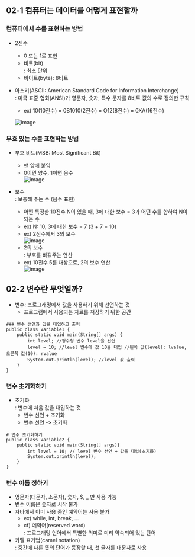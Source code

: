 ## 02-1 컴퓨터는 데이터를 어떻게 표현할까
### 컴퓨터에서 수를 표현하는 방법
* 2진수
	- 0 또는 1로 표현
	- 비트(bit)  
		: 최소 단위
	- 바이트(byte): 8비트
* 아스키(ASCII: American Standard Code for Information Interchange)  
	: 미국 표준 협회(ANSI)가 영문자, 숫자, 특수 문자를 8비트 값의 수로 정의한 규칙
	- ex) 10(10진수) = 0B1010(2진수) = O12(8진수) = 0XA(16진수)

	![image](https://user-images.githubusercontent.com/104348646/193027108-e3a96960-12f9-4a8f-b354-bf4257a40be0.png)  

### 부호 있는 수를 표현하는 방법
* 부호 비트(MSB: Most Significant Bit)
	- 맨 앞에 붙임
	- 0이면 양수, 1이면 음수  
	![image](https://user-images.githubusercontent.com/104348646/193026240-6bced4e3-acbf-4076-ab3e-660cdda49f5d.png)  
  
* 보수  
	: 보충해 주는 수 (음수 표현)
	- 어떤 특정한 10진수 N이 있을 때, 3에 대한 보수 = 3과 어떤 수를 합하여 N이 되는 수
	- ex) N: 10, 3에 대한 보수 = 7 (3 + 7 = 10)
	- ex) 2진수에서 3의 보수  
	![image](https://user-images.githubusercontent.com/104348646/193026293-6bc2cc9e-e2ba-4088-b231-e3ddf219594b.png)  
	- 2의 보수  
		: 부호를 바꿔주는 연산
	- ex) 10진수 5를 대상으로, 2의 보수 연산  
	![image](https://user-images.githubusercontent.com/104348646/193026338-22287127-c955-4e5b-b205-cb8989c44b00.png)  


## 02-2 변수란 무엇일까?
* 변수: 프로그래밍에서 값을 사용하기 위해 선언하는 것
	- 프로그램에서 사용되는 자료를 저장하기 위한 공간
```
### 변수 선언과 값을 대입하고 출력
public class Variable1 {
    public static void main(String[] args) {
        int level; //정수형 변수 level을 선언
        level = 10; //level 변수에 값 10을 대입 //왼쪽 값(level): lvalue, 오른쪽 값(10): rvalue
        System.out.println(level); //level 값 출력
    }
}
```

### 변수 초기화하기
* 초기화  
	: 변수에 처음 값을 대입하는 것
	- 변수 선언 + 초기화
	- 변수 선언 -> 초기화
```
# 변수 초기화하기
public class Variable2 {
    public static void main(String[] args){
        int level = 10; // level 변수 선언 + 값을 대입(초기화)
        System.out.println(level);
    }
}
```

### 변수 이름 정하기
* 영문자(대문자, 소문자), 숫자, $, _ 만 사용 가능
* 변수 이름은 숫자로 시작 불가
* 자바에서 이미 사용 중인 예약어는 사용 불가
	- ex) while, int, break, ...
	- cf) 예약어(reserved word)  
		: 프로그래밍 언어에서 특별한 의미로 미리 약속되어 있는 단어
* 카멜 표기법(camel notation)  
	: 중간에 다른 뜻의 단어가 등장할 때, 첫 글자를 대문자로 사용
